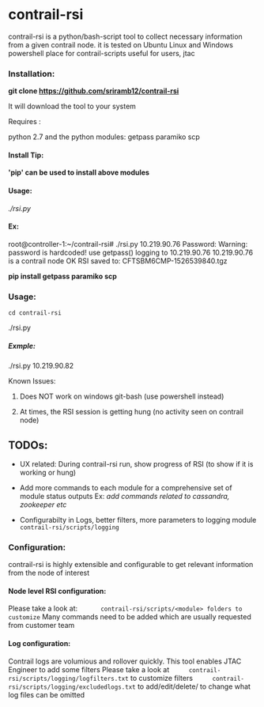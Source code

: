 # contrail-rsi
contrail-rsi is a python/bash-script tool to collect necessary information from a given contrail node. 
it is tested on Ubuntu Linux and Windows powershell
place for contrail-scripts useful for users, jtac

### Installation:

**git clone https://github.com/sriramb12/contrail-rsi**

It will download the tool to your system

Requires :

  python 2.7 and the python modules: getpass paramiko scp 

####  Install Tip:

__'pip' can be used to install above modules__

#### Usage:
*./rsi.py <nodeIP>*

####  Ex:

root@controller-1:~/contrail-rsi# ./rsi.py 10.219.90.76
Password: 
Warning: password is hardcoded! use getpass()
logging to 10.219.90.76
10.219.90.76 is a contrail node
OK
RSI saved to:  CFTSBM6CMP-1526539840.tgz

**pip install getpass paramiko scp** 


### Usage:
  `cd contrail-rsi`

  ./rsi.py <node-IP>
##### Exmple:
  ./rsi.py 10.219.90.82


Known Issues:

  1. Does NOT work on windows git-bash (use powershell instead)

  2. At times, the RSI session is getting hung (no activity seen on contrail node)


## TODOs:

  * UX related:
     During contrail-rsi run, show progress of RSI (to show if it is working or hung)

  * Add more commands to each module for a comprehensive set of module status outputs 
     Ex: _add commands related to cassandra, zookeeper etc_

  * Configurabilty in Logs, better filters, more parameters to logging module 
`      contrail-rsi/scripts/logging`

### Configuration:
  contrail-rsi is highly extensible and configurable to get relevant information from the node of interest 

#### Node level RSI configuration:
  Please take a look at: 
`      contrail-rsi/scripts/<module> folders to customize`
       Many commands need to be added which are usually requested from customer team

#### Log configuration:
  Contrail logs are volumious and rollover quickly. This tool enables JTAC Engineer to add some filters
  Please take a look at 
`      contrail-rsi/scripts/logging/logfilters.txt ` to customize filters
`      contrail-rsi/scripts/logging/excludedlogs.txt ` to add/edit/delete/  to change what log files can be omitted
  
